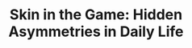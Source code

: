 ---
authors: Nassim Nicholas Taleb
title: 'Skin in the Game: Hidden Asymmetries in Daily Life'
layout: book
link: false
---